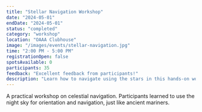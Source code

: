 ```yaml
---
title: "Stellar Navigation Workshop"
date: "2024-05-01"
endDate: "2024-05-01"
status: "completed"
category: "workshop"
location: "OAAA Clubhouse"
image: "/images/events/stellar-navigation.jpg"
time: "2:00 PM - 5:00 PM"
registrationOpen: false
spotsAvailable: 0
participants: 35
feedback: "Excellent feedback from participants!"
description: "Learn how to navigate using the stars in this hands-on workshop."
---
```

A practical workshop on celestial navigation. Participants learned to use the night sky for orientation and navigation, just like ancient mariners. 
